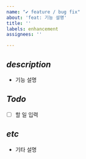 ```yaml
---
name: "✔️ feature / bug fix"
about: 'feat: 기능 설명'
title: ''
labels: enhancement
assignees: ''

---
```


***description***
---
* 기능 설명

***Todo***
---
- [ ] 할 일 입력

***etc***
---
* 기타 설명
